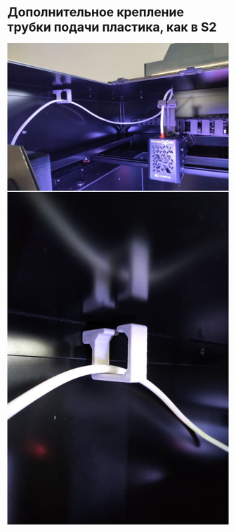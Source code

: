 # Дополнительное крепление трубки подачи пластика, как в S2

![Крепление_трубки_подачи_пластика_0](./img/Крепление_трубки_подачи_пластика_0.jpg)
![Крепление_трубки_подачи_пластика_1](./img/Крепление_трубки_подачи_пластика_1.jpg)